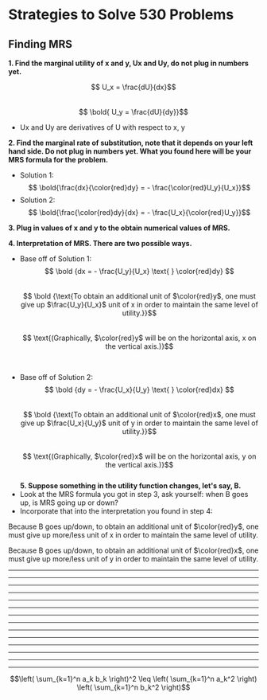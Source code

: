 # **Strategies to Solve 530 Problems**

## **Finding MRS**
**1. Find the marginal utility of x and y, Ux and Uy, do not plug in numbers yet.**          

$$ U_x = \frac{dU}{dx}$$                        
$$ \bold{ U_y = \frac{dU}{dy}}$$           

* Ux and Uy are derivatives of U with respect to x, y          


**2. Find the marginal rate of substitution, note that it depends on your left hand side. Do not plug in numbers yet. What you found here will be your MRS formula for the problem.**           
- Solution 1:           
$$ \bold{\frac{dx}{\color{red}dy} = - \frac{\color{red}U_y}{U_x}}$$          
- Solution 2:          
$$ \bold{\frac{\color{red}dy}{dx} = - \frac{U_x}{\color{red}U_y}}$$          

**3. Plug in values of x and y to the obtain numerical values of MRS.**           

**4. Interpretation of MRS. There are two possible ways.**           
- Base off of Solution 1:          
$$ \bold {dx = - \frac{U_y}{U_x} \text{ } \color{red}dy} $$          
$$ \bold {\text{To obtain an additional unit of $\color{red}y$, one must give up $\frac{U_y}{U_x}$ unit of x in order to maintain the same level of utility.}}$$          
$$ \text{(Graphically, $\color{red}y$ will be on the horizontal axis, x on the vertical axis.)}$$          

<br>

- Base off of Solution 2:           
$$ \bold {dy = - \frac{U_x}{U_y} \text{ } \color{red}dx} $$          
$$ \bold {\text{To obtain an additional unit of $\color{red}x$, one must give up $\frac{U_x}{U_y}$ unit of y in order to maintain the same level of utility.}}$$          
$$ \text{(Graphically, $\color{red}x$ will be on the horizontal axis, y on the vertical axis.)}$$          
**5. Suppose something in the utility function changes, let's say, B.**          
- Look at the MRS formula you got in step 3, ask yourself: when B goes up, is MRS going up or down?
- Incorporate that into the interpretation you found in step 4:

Because B goes up/down, to obtain an additional unit of $\color{red}y$,
one must give up more/less unit of x in order to maintain the same level of utility.

Because B goes up/down, to obtain an additional unit of $\color{red}x$,
one must give up more/less unit of y in order to maintain the same level of utility.



****
****
****
****
****
****
****
****
****
****
****
****
****
****
$$\left( \sum_{k=1}^n a_k b_k \right)^2 \leq \left( \sum_{k=1}^n a_k^2 \right) \left( \sum_{k=1}^n b_k^2 \right)$$